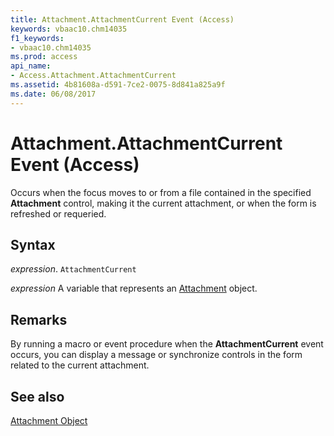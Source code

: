 ```yaml
---
title: Attachment.AttachmentCurrent Event (Access)
keywords: vbaac10.chm14035
f1_keywords:
- vbaac10.chm14035
ms.prod: access
api_name:
- Access.Attachment.AttachmentCurrent
ms.assetid: 4b81608a-d591-7ce2-0075-8d841a825a9f
ms.date: 06/08/2017
---
```



# Attachment.AttachmentCurrent Event (Access)

Occurs when the focus moves to or from a file contained in the specified  **Attachment** control, making it the current attachment, or when the form is refreshed or requeried.


## Syntax

 _expression_. `AttachmentCurrent`

 _expression_ A variable that represents an [Attachment](./Access.Attachment.md) object.


## Remarks

By running a macro or event procedure when the  **AttachmentCurrent** event occurs, you can display a message or synchronize controls in the form related to the current attachment.


## See also


[Attachment Object](Access.Attachment.md)

